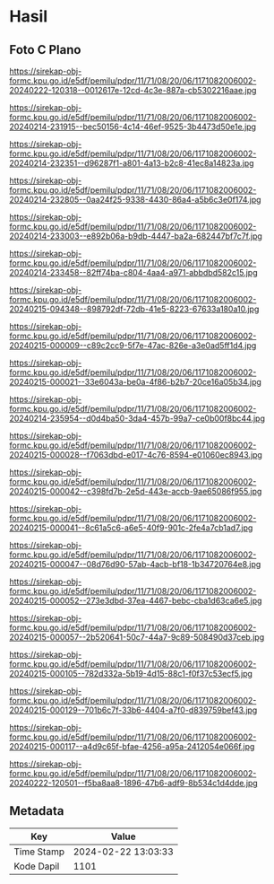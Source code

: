 # Hasil

## Foto C Plano

https://sirekap-obj-formc.kpu.go.id/e5df/pemilu/pdpr/11/71/08/20/06/1171082006002-20240222-120318--0012617e-12cd-4c3e-887a-cb5302216aae.jpg

https://sirekap-obj-formc.kpu.go.id/e5df/pemilu/pdpr/11/71/08/20/06/1171082006002-20240214-231915--bec50156-4c14-46ef-9525-3b4473d50e1e.jpg

https://sirekap-obj-formc.kpu.go.id/e5df/pemilu/pdpr/11/71/08/20/06/1171082006002-20240214-232351--d96287f1-a801-4a13-b2c8-41ec8a14823a.jpg

https://sirekap-obj-formc.kpu.go.id/e5df/pemilu/pdpr/11/71/08/20/06/1171082006002-20240214-232805--0aa24f25-9338-4430-86a4-a5b6c3e0f174.jpg

https://sirekap-obj-formc.kpu.go.id/e5df/pemilu/pdpr/11/71/08/20/06/1171082006002-20240214-233003--e892b06a-b9db-4447-ba2a-682447bf7c7f.jpg

https://sirekap-obj-formc.kpu.go.id/e5df/pemilu/pdpr/11/71/08/20/06/1171082006002-20240214-233458--82ff74ba-c804-4aa4-a971-abbdbd582c15.jpg

https://sirekap-obj-formc.kpu.go.id/e5df/pemilu/pdpr/11/71/08/20/06/1171082006002-20240215-094348--898792df-72db-41e5-8223-67633a180a10.jpg

https://sirekap-obj-formc.kpu.go.id/e5df/pemilu/pdpr/11/71/08/20/06/1171082006002-20240215-000009--c89c2cc9-5f7e-47ac-826e-a3e0ad5ff1d4.jpg

https://sirekap-obj-formc.kpu.go.id/e5df/pemilu/pdpr/11/71/08/20/06/1171082006002-20240215-000021--33e6043a-be0a-4f86-b2b7-20ce16a05b34.jpg

https://sirekap-obj-formc.kpu.go.id/e5df/pemilu/pdpr/11/71/08/20/06/1171082006002-20240214-235954--d0d4ba50-3da4-457b-99a7-ce0b00f8bc44.jpg

https://sirekap-obj-formc.kpu.go.id/e5df/pemilu/pdpr/11/71/08/20/06/1171082006002-20240215-000028--f7063dbd-e017-4c76-8594-e01060ec8943.jpg

https://sirekap-obj-formc.kpu.go.id/e5df/pemilu/pdpr/11/71/08/20/06/1171082006002-20240215-000042--c398fd7b-2e5d-443e-accb-9ae65086f955.jpg

https://sirekap-obj-formc.kpu.go.id/e5df/pemilu/pdpr/11/71/08/20/06/1171082006002-20240215-000041--8c61a5c6-a6e5-40f9-901c-2fe4a7cb1ad7.jpg

https://sirekap-obj-formc.kpu.go.id/e5df/pemilu/pdpr/11/71/08/20/06/1171082006002-20240215-000047--08d76d90-57ab-4acb-bf18-1b34720764e8.jpg

https://sirekap-obj-formc.kpu.go.id/e5df/pemilu/pdpr/11/71/08/20/06/1171082006002-20240215-000052--273e3dbd-37ea-4467-bebc-cba1d63ca6e5.jpg

https://sirekap-obj-formc.kpu.go.id/e5df/pemilu/pdpr/11/71/08/20/06/1171082006002-20240215-000057--2b520641-50c7-44a7-9c89-508490d37ceb.jpg

https://sirekap-obj-formc.kpu.go.id/e5df/pemilu/pdpr/11/71/08/20/06/1171082006002-20240215-000105--782d332a-5b19-4d15-88c1-f0f37c53ecf5.jpg

https://sirekap-obj-formc.kpu.go.id/e5df/pemilu/pdpr/11/71/08/20/06/1171082006002-20240215-000129--701b6c7f-33b6-4404-a7f0-d839759bef43.jpg

https://sirekap-obj-formc.kpu.go.id/e5df/pemilu/pdpr/11/71/08/20/06/1171082006002-20240215-000117--a4d9c65f-bfae-4256-a95a-2412054e066f.jpg

https://sirekap-obj-formc.kpu.go.id/e5df/pemilu/pdpr/11/71/08/20/06/1171082006002-20240222-120501--f5ba8aa8-1896-47b6-adf9-8b534c1d4dde.jpg


## Metadata

| Key        | Value               |
| ---------- | ------------------- |
| Time Stamp | 2024-02-22 13:03:33 |
| Kode Dapil | 1101                |



